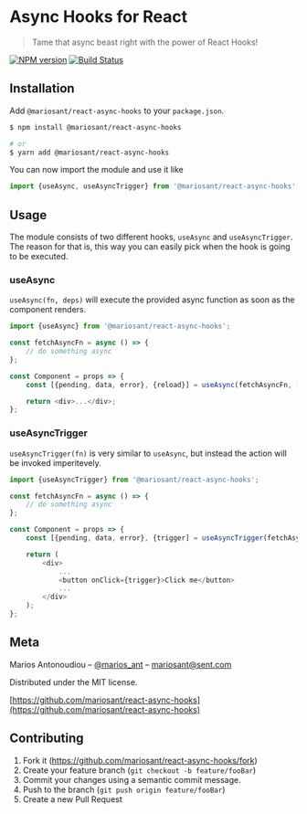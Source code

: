 # Async Hooks for React

> Tame that async beast right with the power of React Hooks!

[![NPM version](https://img.shields.io/npm/v/@mariosant/react-async-hooks.svg)](https://www.npmjs.com/package/@mariosant/react-async-hooks)
[![Build Status](https://travis-ci.org/mariosant/react-async-hooks.svg?branch=master)](https://travis-ci.org/mariosant/react-async-hooks)

## Installation

Add `@mariosant/react-async-hooks` to your `package.json`.

```bash
$ npm install @mariosant/react-async-hooks

# or
$ yarn add @mariosant/react-async-hooks
```

You can now import the module and use it like

```javascript
import {useAsync, useAsyncTrigger} from '@mariosant/react-async-hooks';
```

## Usage

The module consists of two different hooks, `useAsync` and `useAsyncTrigger`. The reason for that is, this way you can easily pick when the hook is going to be executed.

### useAsync

`useAsync(fn, deps)` will execute the provided async function as soon as the component renders.

```javascript
import {useAsync} from '@mariosant/react-async-hooks';

const fetchAsyncFn = async () => {
	// do something async
};

const Component = props => {
	const [{pending, data, error}, {reload}] = useAsync(fetchAsyncFn, []);

	return <div>...</div>;
};
```

### useAsyncTrigger

`useAsyncTrigger(fn)` is very similar to `useAsync`, but instead the action will be invoked imperitevely.

```javascript
import {useAsyncTrigger} from '@mariosant/react-async-hooks';

const fetchAsyncFn = async () => {
	// do something async
};

const Component = props => {
	const [{pending, data, error}, {trigger] = useAsyncTrigger(fetchAsyncFn);

	return (
		<div>
			...
			<button onClick={trigger}>Click me</button>
			...
		</div>
	);
};
```

## Meta

Marios Antonoudiou – [@marios_ant](https://twitter.com/marios_ant) – mariosant@sent.com

Distributed under the MIT license.

[https://github.com/mariosant/react-async-hooks](https://github.com/mariosant/react-async-hooks)

## Contributing

1. Fork it (<https://github.com/mariosant/react-async-hooks/fork>)
2. Create your feature branch (`git checkout -b feature/fooBar`)
3. Commit your changes using a semantic commit message.
4. Push to the branch (`git push origin feature/fooBar`)
5. Create a new Pull Request
